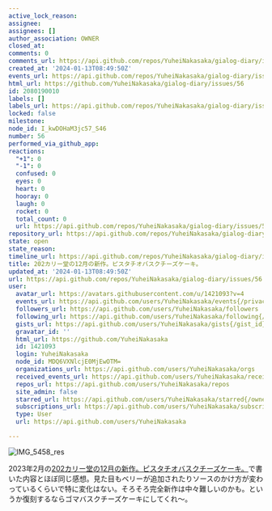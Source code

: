 ```yaml
---
active_lock_reason: 
assignee: 
assignees: []
author_association: OWNER
closed_at: 
comments: 0
comments_url: https://api.github.com/repos/YuheiNakasaka/gialog-diary/issues/56/comments
created_at: '2024-01-13T08:49:50Z'
events_url: https://api.github.com/repos/YuheiNakasaka/gialog-diary/issues/56/events
html_url: https://github.com/YuheiNakasaka/gialog-diary/issues/56
id: 2080190010
labels: []
labels_url: https://api.github.com/repos/YuheiNakasaka/gialog-diary/issues/56/labels{/name}
locked: false
milestone: 
node_id: I_kwDOHaM3jc57_S46
number: 56
performed_via_github_app: 
reactions:
  "+1": 0
  "-1": 0
  confused: 0
  eyes: 0
  heart: 0
  hooray: 0
  laugh: 0
  rocket: 0
  total_count: 0
  url: https://api.github.com/repos/YuheiNakasaka/gialog-diary/issues/56/reactions
repository_url: https://api.github.com/repos/YuheiNakasaka/gialog-diary
state: open
state_reason: 
timeline_url: https://api.github.com/repos/YuheiNakasaka/gialog-diary/issues/56/timeline
title: 202カリー堂の12月の新作。ピスタチオバスクチーズケーキ。
updated_at: '2024-01-13T08:49:50Z'
url: https://api.github.com/repos/YuheiNakasaka/gialog-diary/issues/56
user:
  avatar_url: https://avatars.githubusercontent.com/u/1421093?v=4
  events_url: https://api.github.com/users/YuheiNakasaka/events{/privacy}
  followers_url: https://api.github.com/users/YuheiNakasaka/followers
  following_url: https://api.github.com/users/YuheiNakasaka/following{/other_user}
  gists_url: https://api.github.com/users/YuheiNakasaka/gists{/gist_id}
  gravatar_id: ''
  html_url: https://github.com/YuheiNakasaka
  id: 1421093
  login: YuheiNakasaka
  node_id: MDQ6VXNlcjE0MjEwOTM=
  organizations_url: https://api.github.com/users/YuheiNakasaka/orgs
  received_events_url: https://api.github.com/users/YuheiNakasaka/received_events
  repos_url: https://api.github.com/users/YuheiNakasaka/repos
  site_admin: false
  starred_url: https://api.github.com/users/YuheiNakasaka/starred{/owner}{/repo}
  subscriptions_url: https://api.github.com/users/YuheiNakasaka/subscriptions
  type: User
  url: https://api.github.com/users/YuheiNakasaka

---
```

![IMG_5458_res](https://github.com/YuheiNakasaka/gialog-diary/assets/1421093/8ec49d90-2647-4bfe-ad35-07afdbd71d72)

2023年2月の[202カリー堂の12月の新作。ピスタチオバスクチーズケーキ。](https://yuheinakasaka.github.io/gialog-diary/articles/38)で書いた内容とほぼ同じ感想。見た目もベリーが追加されたりソースのかけ方が変わっているくらいで特に変化はない。そろそろ完全新作は中々難しいのかも。というか復刻するならゴマバスクチーズケーキにしてくれ〜。